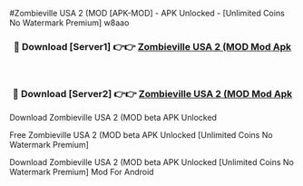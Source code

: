 #Zombieville USA 2 (MOD [APK-MOD] - APK Unlocked - [Unlimited Coins No Watermark Premium] w8aao



<div align="center">

<h3>🔴 Download [Server1] 👉👉 <a href="https://momento.my/?title=Zombieville_USA_2_(MOD">Zombieville USA 2 (MOD Mod Apk</a></h3><br>

<h3>🔴 Download [Server2] 👉👉 <a href="https://momento.my/?title=Zombieville_USA_2_(MOD">Zombieville USA 2 (MOD Mod Apk</a></h3>
</div>



Download Zombieville USA 2 (MOD beta APK Unlocked

Free Zombieville USA 2 (MOD beta APK Unlocked [Unlimited Coins No Watermark Premium]

Download Zombieville USA 2 (MOD beta APK Unlocked [Unlimited Coins No Watermark Premium] Mod For Android
